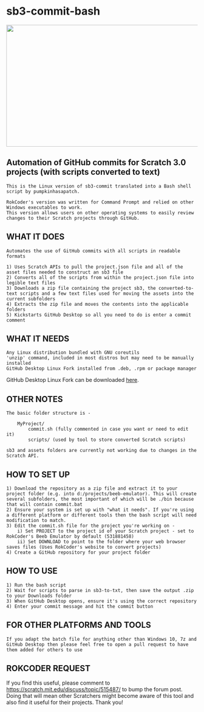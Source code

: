 # sb3-commit-bash

<p align="center">
  <img width="640" height="320" src="https://user-images.githubusercontent.com/20208339/119164337-38ece300-ba54-11eb-8a0e-0ea0b9dbaea4.png">
</p>

Automation of GitHub commits for Scratch 3.0 projects (with scripts converted to text)
--------------------------------------------------------------------------------------
    This is the Linux version of sb3-commit translated into a Bash shell script by pumpkinhasapatch.

    RokCoder's version was written for Command Prompt and relied on other Windows executables to work.  
    This version allows users on other operating systems to easily review changes to their Scratch projects through GitHub.

WHAT IT DOES
------------
    Automates the use of GitHub commits with all scripts in readable formats

    1) Uses Scratch APIs to pull the project.json file and all of the asset files needed to construct an sb3 file
    2) Converts all of the scripts from within the project.json file into legible text files
    3) Downloads a zip file containing the project sb3, the converted-to-text scripts and a few text files used for moving the assets into the current subfolders
    4) Extracts the zip file and moves the contents into the applicable folders
    5) Kickstarts GitHub Desktop so all you need to do is enter a commit comment

WHAT IT NEEDS
-------------
    Any Linux distribution bundled with GNU coreutils
    'unzip' command, included in most distros but may need to be manually installed
    GitHub Desktop Linux Fork installed from .deb, .rpm or package manager

GitHub Desktop Linux Fork can be downloaded [here](https://github.com/shiftkey/desktop#readme).

  OTHER NOTES
-----------
    The basic folder structure is -

        MyProject/
            commit.sh (fully commented in case you want or need to edit it)
            scripts/ (used by tool to store converted Scratch scripts)

    sb3 and assets folders are currently not working due to changes in the Scratch API.

HOW TO SET UP
-------------
    1) Download the repository as a zip file and extract it to your project folder (e.g. into d:/projects/beeb-emulator). This will create several subfolders, the most important of which will be ./bin because that will contain commit.bat
    2) Ensure your system is set up with "what it needs". If you're using a different platform or different tools then the bash script will need modification to match.
    3) Edit the commit.sh file for the project you're working on -
        i) Set PROJECT to the project id of your Scratch project - set to RokCoder's Beeb Emulator by default (531881458)
        ii) Set DOWNLOAD to point to the folder where your web browser saves files (Uses RokCoder's website to convert projects)
    4) Create a GitHub repository for your project folder

HOW TO USE
----------
    1) Run the bash script
    2) Wait for scripts to parse in sb3-to-txt, then save the output .zip to your Downloads folder
    3) When GitHub Desktop opens, ensure it's using the correct repository
    4) Enter your commit message and hit the commit button

FOR OTHER PLATFORMS AND TOOLS
-----------------------------
    If you adapt the batch file for anything other than Windows 10, 7z and GitHub Desktop then please feel free to open a pull request to have them added for others to use

ROKCODER REQUEST
----------------
If you find this useful, please comment to https://scratch.mit.edu/discuss/topic/515487/ to bump the forum post. Doing that will mean other Scratchers might become aware of this tool and also find it useful for their projects. Thank you!

